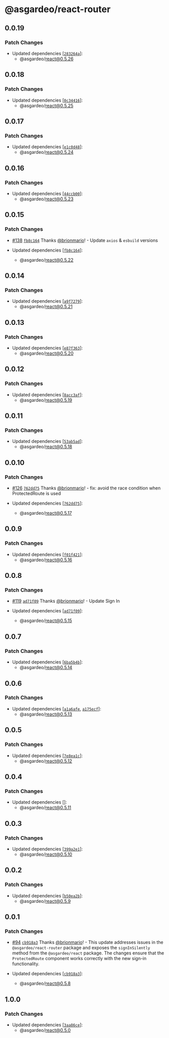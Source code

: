 # @asgardeo/react-router

## 0.0.19

### Patch Changes

- Updated dependencies
  [[`283264a`](https://github.com/asgardeo/javascript/commit/283264a8dc923f04f08b04dce9375f5c13d51c6b)]:
  - @asgardeo/react@0.5.26

## 0.0.18

### Patch Changes

- Updated dependencies
  [[`0c34416`](https://github.com/asgardeo/javascript/commit/0c3441609a7de33d336b96e1acbe2443e9ea4132)]:
  - @asgardeo/react@0.5.25

## 0.0.17

### Patch Changes

- Updated dependencies
  [[`e1c0d48`](https://github.com/asgardeo/javascript/commit/e1c0d48dc0139b51f1945b39b6be35e1ffbc6df7)]:
  - @asgardeo/react@0.5.24

## 0.0.16

### Patch Changes

- Updated dependencies
  [[`44ccb00`](https://github.com/asgardeo/javascript/commit/44ccb009798ca6f2c8102aa8ffc7bb7f32728688)]:
  - @asgardeo/react@0.5.23

## 0.0.15

### Patch Changes

- [#138](https://github.com/asgardeo/javascript/pull/138)
  [`fb8c164`](https://github.com/asgardeo/javascript/commit/fb8c16407445969c3fab60d468f85f7dbf6b0890) Thanks
  [@brionmario](https://github.com/brionmario)! - Update `axios` & `esbuild` versions

- Updated dependencies
  [[`fb8c164`](https://github.com/asgardeo/javascript/commit/fb8c16407445969c3fab60d468f85f7dbf6b0890)]:
  - @asgardeo/react@0.5.22

## 0.0.14

### Patch Changes

- Updated dependencies
  [[`a9f7279`](https://github.com/asgardeo/javascript/commit/a9f72798c59a077eb58c56d40718ec529e76fec3)]:
  - @asgardeo/react@0.5.21

## 0.0.13

### Patch Changes

- Updated dependencies
  [[`e87f363`](https://github.com/asgardeo/javascript/commit/e87f3635f5947bb9fa8b450ec60b8a160f7eeb05)]:
  - @asgardeo/react@0.5.20

## 0.0.12

### Patch Changes

- Updated dependencies
  [[`8acc3af`](https://github.com/asgardeo/javascript/commit/8acc3afa5d629b5692520b9460e3e6b81d287be2)]:
  - @asgardeo/react@0.5.19

## 0.0.11

### Patch Changes

- Updated dependencies
  [[`53ab5ad`](https://github.com/asgardeo/javascript/commit/53ab5ad79dcab547f52458ce65ff98e2440ca09c)]:
  - @asgardeo/react@0.5.18

## 0.0.10

### Patch Changes

- [#126](https://github.com/asgardeo/javascript/pull/126)
  [`762dd75`](https://github.com/asgardeo/javascript/commit/762dd751fdd870409e166287927faee5b195e434) Thanks
  [@brionmario](https://github.com/brionmario)! - fix: avoid the race condition when ProtectedRoute is used

- Updated dependencies
  [[`762dd75`](https://github.com/asgardeo/javascript/commit/762dd751fdd870409e166287927faee5b195e434)]:
  - @asgardeo/react@0.5.17

## 0.0.9

### Patch Changes

- Updated dependencies
  [[`f01f421`](https://github.com/asgardeo/javascript/commit/f01f421acb6bafe10142cb329641749cc4cd64bb)]:
  - @asgardeo/react@0.5.16

## 0.0.8

### Patch Changes

- [#119](https://github.com/asgardeo/javascript/pull/119)
  [`ad71f09`](https://github.com/asgardeo/javascript/commit/ad71f09af3440b6e0b8d3aa1e93d0cbc941a1df3) Thanks
  [@brionmario](https://github.com/brionmario)! - Update Sign In

- Updated dependencies
  [[`ad71f09`](https://github.com/asgardeo/javascript/commit/ad71f09af3440b6e0b8d3aa1e93d0cbc941a1df3)]:
  - @asgardeo/react@0.5.15

## 0.0.7

### Patch Changes

- Updated dependencies
  [[`6ba5b4b`](https://github.com/asgardeo/javascript/commit/6ba5b4bed7e6d64fbedb7d9099ce8126c58de7eb)]:
  - @asgardeo/react@0.5.14

## 0.0.6

### Patch Changes

- Updated dependencies
  [[`a1a6afe`](https://github.com/asgardeo/javascript/commit/a1a6afe776a527d7485920f3ee448131196300aa),
  [`a175ecf`](https://github.com/asgardeo/javascript/commit/a175ecf37a89e7c03e3fd45bb92a684c18dc5cf3)]:
  - @asgardeo/react@0.5.13

## 0.0.5

### Patch Changes

- Updated dependencies
  [[`7e8ea1c`](https://github.com/asgardeo/javascript/commit/7e8ea1ca9219c1c95404933e8261b2abfbcad767)]:
  - @asgardeo/react@0.5.12

## 0.0.4

### Patch Changes

- Updated dependencies []:
  - @asgardeo/react@0.5.11

## 0.0.3

### Patch Changes

- Updated dependencies
  [[`399a2e1`](https://github.com/asgardeo/javascript/commit/399a2e14473c545a3c549aa626a028f1640f227f)]:
  - @asgardeo/react@0.5.10

## 0.0.2

### Patch Changes

- Updated dependencies
  [[`b50ea2b`](https://github.com/asgardeo/javascript/commit/b50ea2b5be3f8a8056fe64edd2b09cba8ee69691)]:
  - @asgardeo/react@0.5.9

## 0.0.1

### Patch Changes

- [#94](https://github.com/asgardeo/javascript/pull/94)
  [`cb918a3`](https://github.com/asgardeo/javascript/commit/cb918a30a4c195f0ca06f672d6146bbe4d555f27) Thanks
  [@brionmario](https://github.com/brionmario)! - This update addresses issues in the `@asgardeo/react-router` package
  and exposes the `signInSilently` method from the `@asgardeo/react` package. The changes ensure that the
  `ProtectedRoute` component works correctly with the new sign-in functionality.

- Updated dependencies
  [[`cb918a3`](https://github.com/asgardeo/javascript/commit/cb918a30a4c195f0ca06f672d6146bbe4d555f27)]:
  - @asgardeo/react@0.5.8

## 1.0.0

### Patch Changes

- Updated dependencies
  [[`3aa86ce`](https://github.com/asgardeo/javascript/commit/3aa86cebb7077f516994a9a6773f3389e7d6a6c8)]:
  - @asgardeo/react@0.5.0
